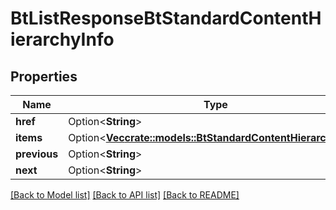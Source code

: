# BtListResponseBtStandardContentHierarchyInfo

## Properties

Name | Type | Description | Notes
------------ | ------------- | ------------- | -------------
**href** | Option<**String**> |  | [optional]
**items** | Option<[**Vec<crate::models::BtStandardContentHierarchyInfo>**](BTStandardContentHierarchyInfo.md)> |  | [optional]
**previous** | Option<**String**> |  | [optional]
**next** | Option<**String**> |  | [optional]

[[Back to Model list]](../README.md#documentation-for-models) [[Back to API list]](../README.md#documentation-for-api-endpoints) [[Back to README]](../README.md)


